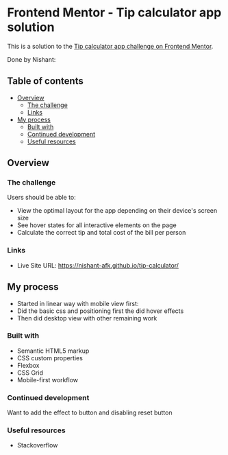 ﻿# Frontend Mentor - Tip calculator app solution

This is a solution to the [Tip calculator app challenge on Frontend Mentor](https://www.frontendmentor.io/challenges/tip-calculator-app-ugJNGbJUX).

Done by Nishant:

## Table of contents

- [Overview](#overview)
  - [The challenge](#the-challenge)
  - [Links](#links)
- [My process](#my-process)
  - [Built with](#built-with)
  - [Continued development](#continued-development)
  - [Useful resources](#useful-resources)

## Overview

### The challenge

Users should be able to:

- View the optimal layout for the app depending on their device's screen size
- See hover states for all interactive elements on the page
- Calculate the correct tip and total cost of the bill per person



### Links

- Live Site URL: https://nishant-afk.github.io/tip-calculator/

## My process

- Started in linear way with mobile view first:
- Did the basic css and positioning first the did hover effects
- Then did desktop view with other remaining work

### Built with

- Semantic HTML5 markup
- CSS custom properties
- Flexbox
- CSS Grid
- Mobile-first workflow


### Continued development

Want to add the effect to button and disabling reset button


### Useful resources

- Stackoverflow


